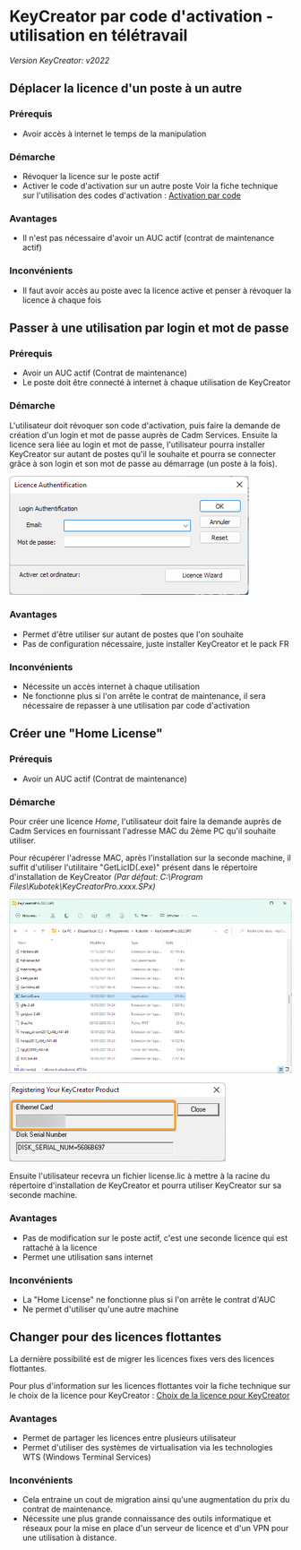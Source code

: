 # KeyCreator par code d'activation - utilisation en télétravail

*Version KeyCreator: v2022*

## Déplacer la licence d'un poste à un autre

### Prérequis

- Avoir accès à internet le temps de la manipulation

### Démarche

- Révoquer la licence sur le poste actif
- Activer le code d'activation sur un autre poste
Voir la fiche technique sur l'utilisation des codes d'activation :  [Activation par code](/licences/activation-par-code)

### Avantages

- Il n'est pas nécessaire d'avoir un AUC actif (contrat de maintenance actif)

### Inconvénients

- Il faut avoir accès au poste avec la licence active et penser à révoquer la licence à chaque fois

## Passer à une utilisation par login et mot de passe

### Prérequis

- Avoir un AUC actif (Contrat de maintenance)
- Le poste doit être connecté à internet à chaque utilisation de KeyCreator

### Démarche

L'utilisateur doit révoquer son code d'activation, puis faire la demande de création d'un login et mot de passe auprès de Cadm Services.
Ensuite la licence sera liée au login et mot de passe, l'utilisateur pourra installer KeyCreator sur autant de postes qu'il le souhaite et pourra se connecter grâce à son login et son mot de passe au démarrage (un poste à la fois).

![Login KeyCreator](keycreator-utilisation-en-teletravail/login_kc.png)

### Avantages

- Permet d'être utiliser sur autant de postes que l'on souhaite
- Pas de configuration nécessaire, juste installer KeyCreator et le pack FR

### Inconvénients

- Nécessite un accès internet à chaque utilisation
- Ne fonctionne plus si l'on arrête le contrat de maintenance, il sera nécessaire de repasser à une utilisation par code d'activation

## Créer une "Home License"

### Prérequis

- Avoir un AUC actif (Contrat de maintenance)

### Démarche

Pour créer une licence *Home*, l'utilisateur doit faire la demande auprès de Cadm Services en fournissant l'adresse MAC du 2ème PC qu'il souhaite utiliser.

Pour récupérer l'adresse MAC, après l'installation sur la seconde machine, il suffit d'utiliser l'utilitaire "GetLicID(.exe)" présent dans le répertoire d'installation de KeyCreator
*(Par défaut: C:\Program Files\Kubotek\KeyCreatorPro.xxxx.SPx\)*

![Utilitaire GetLicId](keycreator-utilisation-en-teletravail/getlicid.png ":size=80%")

![Adresse MAC](keycreator-utilisation-en-teletravail/adressemac.png)

Ensuite l'utilisateur recevra un fichier license.lic à mettre à la racine du répertoire d'installation de KeyCreator et pourra utiliser KeyCreator sur sa seconde machine.

### Avantages

- Pas de modification sur le poste actif, c'est une seconde licence qui est rattaché à la licence
- Permet une utilisation sans internet

### Inconvénients

- La "Home License" ne fonctionne plus si l'on arrête le contrat d'AUC
- Ne permet d'utiliser qu'une autre machine

## Changer pour des licences flottantes

La dernière possibilité est de migrer les licences fixes vers des licences flottantes.

Pour plus d'information sur les licences flottantes voir la fiche technique sur le choix de la licence pour KeyCreator : [Choix de la licence pour KeyCreator](/licences/choix-de-la-licence-pour-keycreator) 

### Avantages

- Permet de partager les licences entre plusieurs utilisateur
- Permet d'utiliser des systèmes de virtualisation via les technologies WTS (Windows Terminal Services)

### Inconvénients

- Cela entraine un cout de migration ainsi qu'une augmentation du prix du contrat de maintenance.
- Nécessite une plus grande connaissance des outils informatique et réseaux pour la mise en place d'un serveur de licence et d'un VPN pour une utilisation à distance.